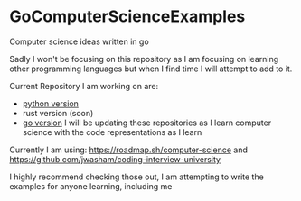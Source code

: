 # GoComputerScienceExamples
Computer science ideas written in go

Sadly I won't be focusing on this repository as I am focusing on learning other programming languages but when I find time I will attempt to add to it.

Current Repository I am working on are:
- [python version](https://github.com/NativeCognitive/PyComputerScienceExamples)
- rust version (soon)
- [go version](https://github.com/NativeCognitive/GoComputerScienceExamples)
I will be updating these repositories as I learn computer science with the code representations as I learn

Currently I am using:
https://roadmap.sh/computer-science
and
https://github.com/jwasham/coding-interview-university

I highly recommend checking those out, I am attempting to write the examples for anyone learning, including me
